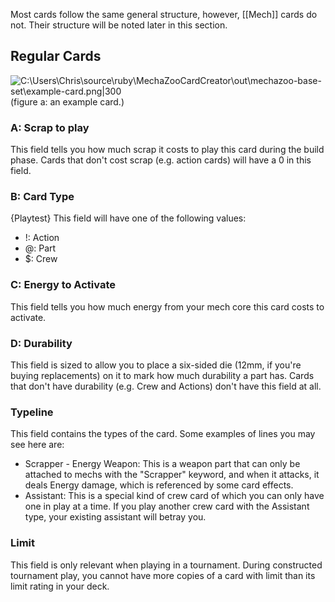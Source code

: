 Most cards follow the same general structure, however, [[Mech]] cards do not. Their structure will be noted later in this section. 

## Regular Cards
![C:\Users\Chris\source\ruby\MechaZooCardCreator\out\mechazoo-base-set\example-card.png|300](file:///c%3A/Users/Chris/source/ruby/MechaZooCardCreator/out/mechazoo-base-set/example-card.png)
(figure a: an example card.)
### A: Scrap to play
This field tells you how much scrap it costs to play this card during the build phase.
Cards that don't cost scrap (e.g. action cards) will have a 0 in this field.
### B: Card Type
{Playtest} This field will have one of the following values:
* !: Action
* @: Part
* $: Crew
### C: Energy to Activate
This field tells you how much energy from your mech core this card costs to activate. 
### D: Durability
This field is sized to allow you to place a six-sided die (12mm, if you're buying replacements) on it to mark how much durability a part has. 
Cards that don't have durability (e.g. Crew and Actions) don't have this field at all.

### Typeline
This field contains the types of the card. Some examples of lines you may see here are:
* Scrapper - Energy Weapon: This is a weapon part that can only be attached to mechs with the "Scrapper" keyword, and when it attacks, it deals Energy damage, which is referenced by some card effects.
* Assistant: This is a special kind of crew card of which you can only have one in play at a time. If you play another crew card with the Assistant type, your existing assistant will betray you.
### Limit
This field is only relevant when playing in a tournament. During constructed tournament play, you cannot have more copies of a card with limit than its limit rating in your deck. 